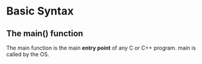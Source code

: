 # Basic Syntax

## The main() function
The main function is the main <b>entry point</b> of any C or C++ program.
main is called by the OS.
